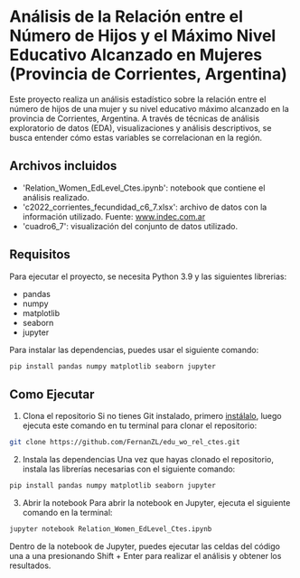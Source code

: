 # Análisis de la Relación entre el Número de Hijos y el Máximo Nivel Educativo Alcanzado en Mujeres (Provincia de Corrientes, Argentina)

Este proyecto realiza un análisis estadístico sobre la relación entre el número de hijos de una mujer y su nivel educativo máximo alcanzado en la provincia de Corrientes, Argentina.
A través de técnicas de análisis exploratorio de datos (EDA), visualizaciones y análisis descriptivos, se busca entender cómo estas variables se correlacionan en la región.

## Archivos incluidos

- 'Relation_Women_EdLevel_Ctes.ipynb': notebook que contiene el análisis realizado.
- 'c2022_corrientes_fecundidad_c6_7.xlsx': archivo de datos con la información utilizado. Fuente: www.indec.com.ar
- 'cuadro6_7': visualización del conjunto de datos utilizado.

## Requisitos

Para ejecutar el proyecto, se necesita Python 3.9 y las siguientes librerias: 
- pandas
- numpy
- matplotlib
- seaborn
- jupyter

Para instalar las dependencias, puedes usar el siguiente comando:

```bash
pip install pandas numpy matplotlib seaborn jupyter
```

## Como Ejecutar

1. Clona el repositorio
Si no tienes Git instalado, primero [instálalo](https://git-scm.com/), luego ejecuta este comando en tu terminal para clonar el repositorio:
```bash
git clone https://github.com/FernanZL/edu_wo_rel_ctes.git
```

2. Instala las dependencias
Una vez que hayas clonado el repositorio, instala las librerías necesarias con el siguiente comando:
```bash
pip install pandas numpy matplotlib seaborn jupyter
```

3. Abrir la notebook
Para abrir la notebook en Jupyter, ejecuta el siguiente comando en la terminal:

```bash
jupyter notebook Relation_Women_EdLevel_Ctes.ipynb
```

Dentro de la notebook de Jupyter, puedes ejecutar las celdas del código una a una presionando Shift + Enter para realizar el análisis y obtener los resultados.



